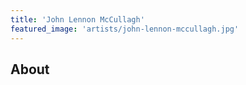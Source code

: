 ```yaml
---
title: 'John Lennon McCullagh'
featured_image: 'artists/john-lennon-mccullagh.jpg'
---
```


## About


